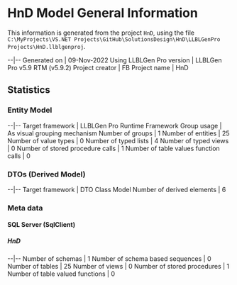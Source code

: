 ﻿HnD Model General Information
==========================

This information is generated from the project `HnD`, using the file `C:\MyProjects\VS.NET Projects\GitHub\SolutionsDesign\HnD\LLBLGenPro Projects\HnD.llblgenproj`. 

--|--
Generated on | 09-Nov-2022
Using LLBLGen Pro version | LLBLGen Pro v5.9 RTM (v5.9.2)
Project creator | FB
Project name | HnD

## Statistics

### Entity Model

--|--
Target framework | LLBLGen Pro Runtime Framework
Group usage | As visual grouping mechanism
Number of groups | 1
Number of entities | 25
Number of value types | 0
Number of typed lists | 4
Number of typed views | 0
Number of stored procedure calls | 1
Number of table values function calls | 0

### DTOs (Derived Model)

--|--
Target framework | DTO Class Model
Number of derived elements | 6

### Meta data

#### SQL Server (SqlClient)

##### HnD

--|--
Number of schemas | 1
Number of schema based sequences | 0
Number of tables | 25
Number of views | 0
Number of stored procedures | 1
Number of table valued functions | 0
 